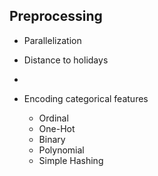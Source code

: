 Preprocessing
-------------

- Parallelization

- Distance to holidays

- 

- Encoding categorical features
    - Ordinal
    - One-Hot
    - Binary
    - Polynomial
    - Simple Hashing
